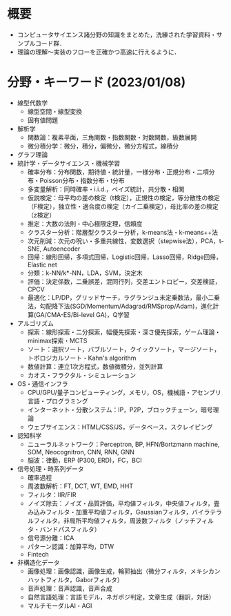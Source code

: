 # 概要
- コンピュータサイエンス諸分野の知識をまとめた，洗練された学習資料・サンプルコード群．
- 理論の理解～実装のフローを正確かつ高速に行えるように．


# 分野・キーワード (2023/01/08)
- 線型代数学
  - 線型空間・線型変換
  - 固有値問題
- 解析学
  - 関数論：複素平面，三角関数・指数関数・対数関数，級数展開
  - 微分積分学：微分，積分，偏微分，微分方程式，線積分
- グラフ理論
- 統計学・データサイエンス・機械学習
  - 確率分布：分布関数，期待値・統計量，一様分布・正規分布・二項分布・Poisson分布・指数分布・t分布
  - 多変量解析：同時確率・i.i.d.，ベイズ統計，共分散・相関
  - 仮説検定：母平均の差の検定（t検定），正規性の検定，等分散性の検定（F検定），独立性・適合度の検定（カイ二乗検定），母比率の差の検定（z検定）
  - 推定：大数の法則・中心極限定理，信頼度
  - クラスター分析：階層型クラスター分析，k-means法・k-means++法
  - 次元削減：次元の呪い・多重共線性，変数選択（stepwise法），PCA，t-SNE, Autoencoder
  - 回帰：線形回帰，多項式回帰，Logistic回帰，Lasso回帰，Ridge回帰，Elastic net
  - 分類：k-NN/k*-NN，LDA，SVM，決定木
  - 評価：決定係数，二乗誤差，混同行列，交差エントロピー，交差検証，CPCV
  - 最適化：LP/DP，グリッドサーチ，ラグランジュ未定乗数法，最小二乗法，勾配降下法(SGD/Momentum/Adagrad/RMSprop/Adam)，進化計算(GA/CMA-ES/Bi-level GA)，Q学習
- アルゴリズム
  - 探索：線形探索・二分探索，幅優先探索・深さ優先探索，ゲーム理論・minimax探索・MCTS
  - ソート：選択ソート，バブルソート，クイックソート，マージソート，トポロジカルソート・Kahn's algorithm
  - 数値計算：連立1次方程式，数値微積分，並列計算
  - カオス・フラクタル・シミュレーション
- OS・通信インフラ
  - CPU/GPU/量子コンピューティング，メモリ，OS，機械語・アセンブリ言語・プログラミング
  - インターネット・分散システム：IP，P2P，ブロックチェーン，暗号理論
  - ウェブサイエンス：HTML/CSS/JS，データベース，スクレイピング
- 認知科学
  - ニューラルネットワーク：Perceptron, BP, HFN/Bortzmann machine, SOM, Neocognitron, CNN, RNN, GNN
  - 脳波：律動，ERP (P300, ERD)，FC，BCI
- 信号処理・時系列データ
  - 確率過程
  - 周波数解析：FT, DCT, WT, EMD, HHT
  - フィルタ：IIR/FIR
  - ノイズ除去：ノイズ・品質評価，平均値フィルタ，中央値フィルタ，畳み込みフィルタ・加重平均値フィルタ，Gaussianフィルタ，バイラテラルフィルタ，非局所平均値フィルタ，周波数フィルタ（ノッチフィルタ・バンドパスフィルタ）
  - 信号源分離：ICA
  - パターン認識：加算平均，DTW
  - Fintech
- 非構造化データ
  - 画像処理：画像認識，画像生成，輪郭抽出（微分フィルタ，メキシカンハットフィルタ，Gaborフィルタ）
  - 音声処理：音声認識，音声合成
  - 自然言語処理：言語モデル，ネガポジ判定，文章生成（翻訳，対話）
  - マルチモーダルAI・AGI

